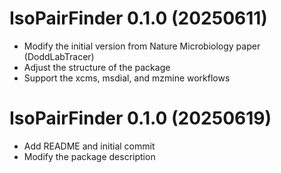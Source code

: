 # IsoPairFinder 0.1.0 (20250611)
- Modify the initial version from Nature Microbiology paper (DoddLabTracer)
- Adjust the structure of the package
- Support the xcms, msdial, and mzmine workflows

# IsoPairFinder 0.1.0 (20250619)
- Add README and initial commit
- Modify the package description
